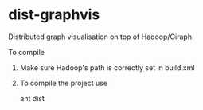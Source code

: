 dist-graphvis
=============

Distributed graph visualisation on top of Hadoop/Giraph

To compile

1. Make sure Hadoop's path is correctly set in build.xml

2. To compile the project use

    ant dist
